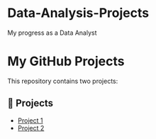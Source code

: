 # Data-Analysis-Projects
My progress as a Data Analyst

# My GitHub Projects

This repository contains two projects:

## 🔗 Projects

- [Project 1](./project1/README.md)
- [Project 2](./project2/README.md)
